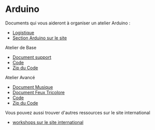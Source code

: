 # Arduino

Documents qui vous aideront à organiser un atelier Arduino :

- [Logistique](logistique_arduino.html)
- [Section Arduino sur le site](http://www.devoxx4kids.org/france/ateliers/arduino/)

Atelier de Base 

- [Document support](atelier-base/D4K-Arduino-2014-FR-Base.pdf)
- [Code](https://github.com/Devoxx4KidsFR/materials/tree/gh-pages/ateliers/arduino/atelier-base/code)
- [Zip du Code](https://github.com/Devoxx4KidsFR/materials/tree/gh-pages/ateliers/arduino/atelier-base/code.zip)

Atelier Avancé

- [Document Musique](atelier-avance/D4K-Arduino-2014-FR-Musique.pdf)
- [Document Feux Tricolore](atelier-avance/D4K-Arduino-2014-FR-FeuxTricolore.pdf)
- [Code](https://github.com/Devoxx4KidsFR/materials/tree/gh-pages/ateliers/arduino/atelier-avance/code)
- [Zip du Code](https://github.com/Devoxx4KidsFR/materials/tree/gh-pages/ateliers/arduino/atelier-avance/code.zip)

Vous pouvez aussi trouver d'autres ressources sur le site international 

- [workshops sur le site international](https://github.com/devoxx4kids/materials/tree/master/workshops)




